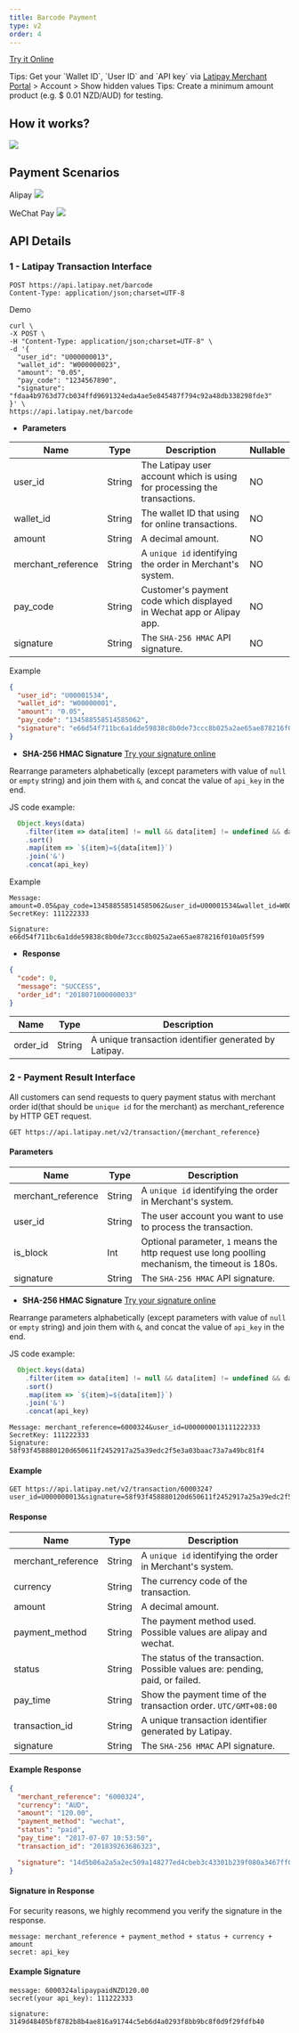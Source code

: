 ```yaml
---
title: Barcode Payment
type: v2
order: 4
---
```


[Try it Online](http://doc.latipay.net/api-console/index.html?api=/barcode)

<p class="tip">Tips: Get your `Wallet ID`, `User ID` and `API key` via <a href="https://merchant.latipay.net/account" target="__blank">Latipay Merchant Portal</a> > Account > Show hidden values
Tips: Create a minimum amount product (e.g. $ 0.01 NZD/AUD) for testing.</p>

## How it works?

![](../images/barcode_flow.png)


## Payment Scenarios

Alipay
![](../images/barcode_alipay.jpg)

WeChat Pay
![](../images/barcode_wechat.jpg)

## API Details

### 1 - Latipay Transaction Interface

```
POST https://api.latipay.net/barcode
Content-Type: application/json;charset=UTF-8
```

Demo

```
curl \
-X POST \
-H "Content-Type: application/json;charset=UTF-8" \
-d '{
  "user_id": "U000000013",
  "wallet_id": "W000000023",
  "amount": "0.05",
  "pay_code": "1234567890",
  "signature": "fdaa4b9763d77cb034ffd9691324eda4ae5e845487f794c92a48db338298fde3"
}' \
https://api.latipay.net/barcode
```

* <strong>Parameters</strong>

| Name  | Type  | Description | Nullable |
|------------- |---------------| -------------| -------------|
|user_id | String | The Latipay user account which is using for processing the transactions. | NO |
|wallet_id | String | The wallet ID that using for online transactions.  | NO
|amount | String | A decimal amount. | NO
|merchant_reference | String | A `unique id` identifying the order in Merchant's system. | NO
|pay_code | String | Customer's payment code which displayed in Wechat app or Alipay app. | NO
|signature | String | The `SHA-256 HMAC` API signature. | NO

Example

```json
{
  "user_id": "U00001534",
  "wallet_id": "W00000001",
  "amount": "0.05",
  "pay_code": "134588558514585062",
  "signature": "e66d54f711bc6a1dde59838c8b0de73ccc8b025a2ae65ae878216f010a05f599"
}
```

* <strong>SHA-256 HMAC Signature</strong> [Try your signature online](https://jsfiddle.net/tonnyLTP/wj36tey4/45/)

Rearrange parameters alphabetically (except parameters with value of `null` or `empty` string) and join them with `&`, and concat the value of `api_key` in the end.

JS code example:

```js
  Object.keys(data)
    .filter(item => data[item] != null && data[item] != undefined && data[item] !== '')
    .sort()
    .map(item => `${item}=${data[item]}`)
    .join('&')
    .concat(api_key)
```

Example

```
Message: amount=0.05&pay_code=134588558514585062&user_id=U00001534&wallet_id=W00000001111222333
SecretKey: 111222333

Signature: e66d54f711bc6a1dde59838c8b0de73ccc8b025a2ae65ae878216f010a05f599
```

* <strong>Response</strong>

```json
{
  "code": 0,
  "message": "SUCCESS",
  "order_id": "2018071000000033"
}
```

| Name  | Type  | Description  |
|------------- |---------------| -------------|
| order_id | String | A unique transaction identifier generated by Latipay. |


### 2 - Payment Result Interface
All customers can send requests to query payment status with merchant order id(that should be `unique id` for the merchant) as merchant_reference by HTTP GET request.

```
GET https://api.latipay.net/v2/transaction/{merchant_reference}
```

#### Parameters

| Name  | Type  | Description |
|------------- |---------------| -------------|
| merchant_reference | String | A `unique id` identifying the order in Merchant's system. |
| user_id | String | The user account you want to use to process the transaction. |
| is_block | Int | Optional parameter, `1` means the http request use long poolling mechanism, the timeout is 180s. |
| signature | String | The `SHA-256 HMAC` API signature. |

* <strong>SHA-256 HMAC Signature</strong> [Try your signature online](https://jsfiddle.net/tonnyLTP/wj36tey4/45/)

Rearrange parameters alphabetically (except parameters with value of `null` or `empty` string) and join them with `&`, and concat the value of `api_key` in the end.

JS code example:

```js
  Object.keys(data)
    .filter(item => data[item] != null && data[item] != undefined && data[item] !== '')
    .sort()
    .map(item => `${item}=${data[item]}`)
    .join('&')
    .concat(api_key)
```

```
Message: merchant_reference=6000324&user_id=U000000013111222333
SecretKey: 111222333
Signature: 58f93f458880120d650611f2452917a25a39edc2f5e3a03baac73a7a49bc81f4
```

#### Example

```
GET https://api.latipay.net/v2/transaction/6000324?user_id=U000000013&signature=58f93f458880120d650611f2452917a25a39edc2f5e3a03baac73a7a49bc81f4
```

#### Response

| Name  | Type  | Description |
|------------- |---------------| -------------|
| merchant_reference | String | A `unique id` identifying the order in Merchant's system. |
| currency | String | The currency code of the transaction. |
| amount | String | A decimal amount. |
| payment_method | String | The payment method used. Possible values are alipay and wechat. |
| status | String | The status of the transaction. Possible values are: pending, paid, or failed. |
| pay_time | String | Show the payment time of the transaction order. `UTC/GMT+08:00`|
| transaction_id | String | A unique transaction identifier generated by Latipay. |
| signature | String | The `SHA-256 HMAC` API signature. |

#### Example Response

```json
{
  "merchant_reference": "6000324",
  "currency": "AUD",
  "amount": "120.00",
  "payment_method": "wechat",
  "status": "paid",
  "pay_time": "2017-07-07 10:53:50",
  "transaction_id": "201839263686323",

  "signature": "14d5b06a2a5a2ec509a148277ed4cbeb3c43301b239f080a3467ff0aba4070e3",
}
```

#### Signature in Response
For security reasons, we highly recommend you verify the signature in the response.

```
message: merchant_reference + payment_method + status + currency + amount
secret: api_key
```

#### Example Signature

```
message: 6000324alipaypaidNZD120.00
secret(your api_key): 111222333

signature: 3149d48405bf8782b8b4ae816a91744c5eb6d4a0293f8bb9bc8f0d9f29fdfb40

```
